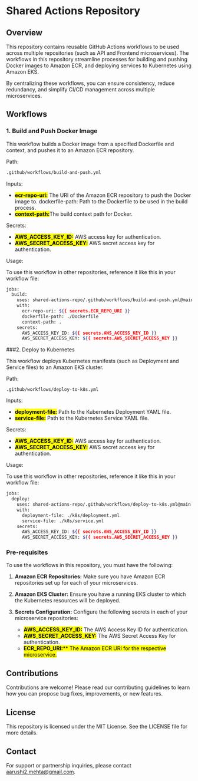 # Shared Actions Repository

## Overview
This repository contains reusable GitHub Actions workflows to be used across multiple repositories (such as API and Frontend microservices). The workflows in this repository streamline processes for building and pushing Docker images to Amazon ECR, and deploying services to Kubernetes using Amazon EKS.

By centralizing these workflows, you can ensure consistency, reduce redundancy, and simplify CI/CD management across multiple microservices.

## Workflows
### 1. Build and Push Docker Image
   
This workflow builds a Docker image from a specified Dockerfile and context, and pushes it to an Amazon ECR repository.

Path:
```bash
.github/workflows/build-and-push.yml
```

Inputs:
- <mark>**ecr-repo-uri:**</mark> The URI of the Amazon ECR repository to push the Docker image to.
dockerfile-path: Path to the Dockerfile to be used in the build process.
- <mark>**context-path:**</mark>The build context path for Docker.
  
Secrets:
- <mark>**AWS_ACCESS_KEY_ID:**</mark> AWS access key for authentication.
- <mark>**AWS_SECRET_ACCESS_KEY:**</mark> AWS secret access key for authentication.
  
Usage:

To use this workflow in other repositories, reference it like this in your workflow file:
```bash
jobs:
  build:
    uses: shared-actions-repo/.github/workflows/build-and-push.yml@main
    with:
      ecr-repo-uri: ${{ secrets.ECR_REPO_URI }}
      dockerfile-path: ./Dockerfile
      context-path: .
    secrets:
      AWS_ACCESS_KEY_ID: ${{ secrets.AWS_ACCESS_KEY_ID }}
      AWS_SECRET_ACCESS_KEY: ${{ secrets.AWS_SECRET_ACCESS_KEY }}
```
###2. Deploy to Kubernetes

This workflow deploys Kubernetes manifests (such as Deployment and Service files) to an Amazon EKS cluster.

Path:
```
.github/workflows/deploy-to-k8s.yml
```

Inputs:

- <mark>**deployment-file:**</mark> Path to the Kubernetes Deployment YAML file.
- <mark>**service-file:**</mark> Path to the Kubernetes Service YAML file.

Secrets:

- <mark>**AWS_ACCESS_KEY_ID:**</mark> AWS access key for authentication.
- <mark>**AWS_SECRET_ACCESS_KEY:**</mark> AWS secret access key for authentication.

Usage:

To use this workflow in other repositories, reference it like this in your workflow file:

```bash
jobs:
  deploy:
    uses: shared-actions-repo/.github/workflows/deploy-to-k8s.yml@main
    with:
      deployment-file: ./k8s/deployment.yml
      service-file: ./k8s/service.yml
    secrets:
      AWS_ACCESS_KEY_ID: ${{ secrets.AWS_ACCESS_KEY_ID }}
      AWS_SECRET_ACCESS_KEY: ${{ secrets.AWS_SECRET_ACCESS_KEY }}
```
### Pre-requisites
To use the workflows in this repository, you must have the following:

1. **Amazon ECR Repositories:** Make sure you have Amazon ECR repositories set up for each of your microservices.
   
2. **Amazon EKS Cluster:** Ensure you have a running EKS cluster to which the Kubernetes resources will be deployed.
   
3. **Secrets Configuration:** Configure the following secrets in each of your microservice repositories:
   
    - <mark>**AWS_ACCESS_KEY_ID:**</mark> The AWS Access Key ID for authentication.
    - <mark>**AWS_SECRET_ACCESS_KEY:**</mark> The AWS Secret Access Key for authentication.
    - <mark>**ECR_REPO_URI:**** The Amazon ECR URI for the respective microservice.
      
## Contributions

Contributions are welcome! Please read our contributing guidelines to learn how you can propose bug fixes, improvements, or new features.

## License

This repository is licensed under the MIT License. See the LICENSE file for more details.

## Contact

For support or partnership inquiries, please contact <aarushi2.mehta@gmail.com>.
